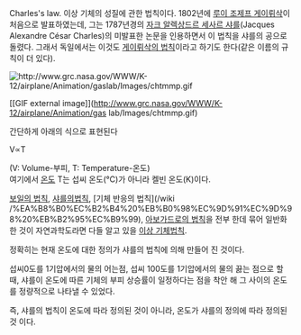 Charles's law. 이상 기체의 성질에 관한 법칙이다. 1802년에 [루이 조제프 게이뤼삭](%EB%A3%A8%EC%9D%B4%20%EC%A1%B0%EC%A0%9C%ED%94%84%20%EA%B2%8C%EC%9D%B4%EB%A4%BC%EC%82%AD.md)이 처음으로
발표하였는데, 그는 1787년경의 [자크 알렉상드르 세사르 샤를](%EC%9E%90%ED%81%AC%20%EC%95%8C%EB%A0%89%EC%83%81%EB%93%9C%EB%A5%B4%20%EC%84%B8%EC%82%AC%EB%A5%B4%20%EC%83%A4%EB%A5%BC.md)(Jacques Alexandre César Charles)의 미발표한 논문을 인용하면서 이 법칙을 샤를의 공으로 돌렸다. 그래서
독일에서는 이것도 [게이뤼삭의 법칙](%EA%B2%8C%EC%9D%B4%EB%A4%BC%EC%82%AD%EC%9D%98%20%EB%B2%95%EC%B9%99.md)이라고 하기도 한다(같은 이름의 규칙이 더 있다).

![http://www.grc.nasa.gov/WWW/K-12/airplane/Animation/gaslab/Images/chtmmp.gif
](http://www.grc.nasa.gov/WWW/K-12/airplane/Animation/gaslab/Images/chtmmp.gif
)

[[GIF external image]](http://www.grc.nasa.gov/WWW/K-12/airplane/Animation/gas
lab/Images/chtmmp.gif)

간단하게 아래의 식으로 표현된다  

V∝T

(V: Volume-부피, T: Temperature-온도)  
여기에서 [온도](%EC%98%A8%EB%8F%84.md) T는 섭씨 온도(℃)가 아니라 켈빈 온도(K)이다.

[보일의 법칙](%EB%B3%B4%EC%9D%BC%EC%9D%98%20%EB%B2%95%EC%B9%99.md), [샤를의법칙](%EC%83%A4%EB%A5%BC%EC%9D%98%20%EB%B2%95%EC%B9%99.md), [기체 반응의 법칙](/wiki
/%EA%B8%B0%EC%B2%B4%20%EB%B0%98%EC%9D%91%EC%9D%98%20%EB%B2%95%EC%B9%99),
[아보가드로의 법칙](%EC%95%84%EB%B3%B4%EA%B0%80%EB%93%9C%EB%A1%9C%EC%9D%98%20%EB%B2%95%EC%B9%99.md)을 전부 한데 묶어 일반화한 것이 자연과학도라면 다들 알고 있을 [이상 기체법칙](%EC%9D%B4%EC%83%81%20%EA%B8%B0%EC%B2%B4%20%EB%B2%95%EC%B9%99.md).

정확히는 현재 온도에 대한 정의가 샤를의 법칙에 의해 만들어 진 것이다.

섭씨0도를 1기압에서의 물의 어는점, 섭씨 100도를 1기압에서의 물의 끓는 점으로 할 때, 샤를이 온도에 따른 기체의 부피 상승률이
일정하다는 점을 착안 해 그 사이의 온도를 정량적으로 나타낼 수 있었다.  

즉, 샤를의 법칙이 온도에 따라 정의된 것이 아니라, 온도가 샤를의 정의에 따라 정의된 것 이다.

